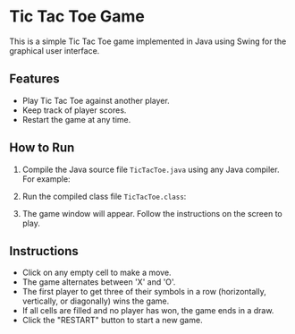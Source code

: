 # Tic Tac Toe Game

This is a simple Tic Tac Toe game implemented in Java using Swing for the graphical user interface.

## Features

- Play Tic Tac Toe against another player.
- Keep track of player scores.
- Restart the game at any time.

## How to Run

1. Compile the Java source file `TicTacToe.java` using any Java compiler. For example:

2. Run the compiled class file `TicTacToe.class`:

3. The game window will appear. Follow the instructions on the screen to play.

## Instructions

- Click on any empty cell to make a move.
- The game alternates between 'X' and 'O'.
- The first player to get three of their symbols in a row (horizontally, vertically, or diagonally) wins the game.
- If all cells are filled and no player has won, the game ends in a draw.
- Click the "RESTART" button to start a new game.
